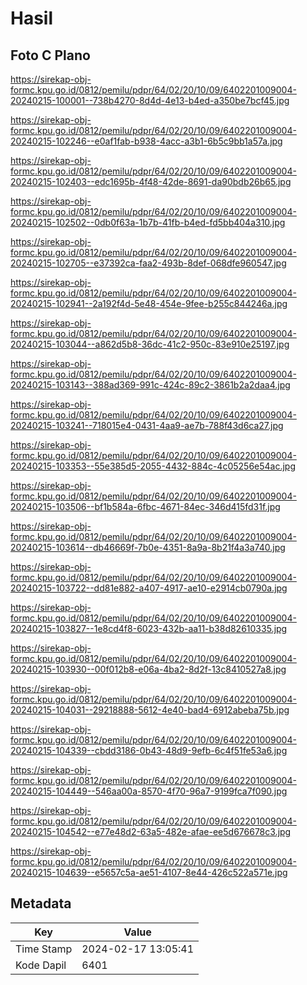 # Hasil

## Foto C Plano

https://sirekap-obj-formc.kpu.go.id/0812/pemilu/pdpr/64/02/20/10/09/6402201009004-20240215-100001--738b4270-8d4d-4e13-b4ed-a350be7bcf45.jpg

https://sirekap-obj-formc.kpu.go.id/0812/pemilu/pdpr/64/02/20/10/09/6402201009004-20240215-102246--e0af1fab-b938-4acc-a3b1-6b5c9bb1a57a.jpg

https://sirekap-obj-formc.kpu.go.id/0812/pemilu/pdpr/64/02/20/10/09/6402201009004-20240215-102403--edc1695b-4f48-42de-8691-da90bdb26b65.jpg

https://sirekap-obj-formc.kpu.go.id/0812/pemilu/pdpr/64/02/20/10/09/6402201009004-20240215-102502--0db0f63a-1b7b-41fb-b4ed-fd5bb404a310.jpg

https://sirekap-obj-formc.kpu.go.id/0812/pemilu/pdpr/64/02/20/10/09/6402201009004-20240215-102705--e37392ca-faa2-493b-8def-068dfe960547.jpg

https://sirekap-obj-formc.kpu.go.id/0812/pemilu/pdpr/64/02/20/10/09/6402201009004-20240215-102941--2a192f4d-5e48-454e-9fee-b255c844246a.jpg

https://sirekap-obj-formc.kpu.go.id/0812/pemilu/pdpr/64/02/20/10/09/6402201009004-20240215-103044--a862d5b8-36dc-41c2-950c-83e910e25197.jpg

https://sirekap-obj-formc.kpu.go.id/0812/pemilu/pdpr/64/02/20/10/09/6402201009004-20240215-103143--388ad369-991c-424c-89c2-3861b2a2daa4.jpg

https://sirekap-obj-formc.kpu.go.id/0812/pemilu/pdpr/64/02/20/10/09/6402201009004-20240215-103241--718015e4-0431-4aa9-ae7b-788f43d6ca27.jpg

https://sirekap-obj-formc.kpu.go.id/0812/pemilu/pdpr/64/02/20/10/09/6402201009004-20240215-103353--55e385d5-2055-4432-884c-4c05256e54ac.jpg

https://sirekap-obj-formc.kpu.go.id/0812/pemilu/pdpr/64/02/20/10/09/6402201009004-20240215-103506--bf1b584a-6fbc-4671-84ec-346d415fd31f.jpg

https://sirekap-obj-formc.kpu.go.id/0812/pemilu/pdpr/64/02/20/10/09/6402201009004-20240215-103614--db46669f-7b0e-4351-8a9a-8b21f4a3a740.jpg

https://sirekap-obj-formc.kpu.go.id/0812/pemilu/pdpr/64/02/20/10/09/6402201009004-20240215-103722--dd81e882-a407-4917-ae10-e2914cb0790a.jpg

https://sirekap-obj-formc.kpu.go.id/0812/pemilu/pdpr/64/02/20/10/09/6402201009004-20240215-103827--1e8cd4f8-6023-432b-aa11-b38d82610335.jpg

https://sirekap-obj-formc.kpu.go.id/0812/pemilu/pdpr/64/02/20/10/09/6402201009004-20240215-103930--00f012b8-e06a-4ba2-8d2f-13c8410527a8.jpg

https://sirekap-obj-formc.kpu.go.id/0812/pemilu/pdpr/64/02/20/10/09/6402201009004-20240215-104031--29218888-5612-4e40-bad4-6912abeba75b.jpg

https://sirekap-obj-formc.kpu.go.id/0812/pemilu/pdpr/64/02/20/10/09/6402201009004-20240215-104339--cbdd3186-0b43-48d9-9efb-6c4f51fe53a6.jpg

https://sirekap-obj-formc.kpu.go.id/0812/pemilu/pdpr/64/02/20/10/09/6402201009004-20240215-104449--546aa00a-8570-4f70-96a7-9199fca7f090.jpg

https://sirekap-obj-formc.kpu.go.id/0812/pemilu/pdpr/64/02/20/10/09/6402201009004-20240215-104542--e77e48d2-63a5-482e-afae-ee5d676678c3.jpg

https://sirekap-obj-formc.kpu.go.id/0812/pemilu/pdpr/64/02/20/10/09/6402201009004-20240215-104639--e5657c5a-ae51-4107-8e44-426c522a571e.jpg


## Metadata

| Key        | Value               |
| ---------- | ------------------- |
| Time Stamp | 2024-02-17 13:05:41 |
| Kode Dapil | 6401                |



